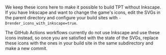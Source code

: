 We keep these icons here to make it possible to build TPT without Inkscape. If
you have Inkscape and want to change the game's icons, edit the SVGs in the
parent directory and configure your build sites with
`-Drender_icons_with_inkscape=true`.

The GitHub Actions workflows currently do not use Inkscape and use these icons
instead, so once you are satisfied with the state of the SVGs, replace these
icons with the ones in your build site in the same subdirectory and make a new
commit.
